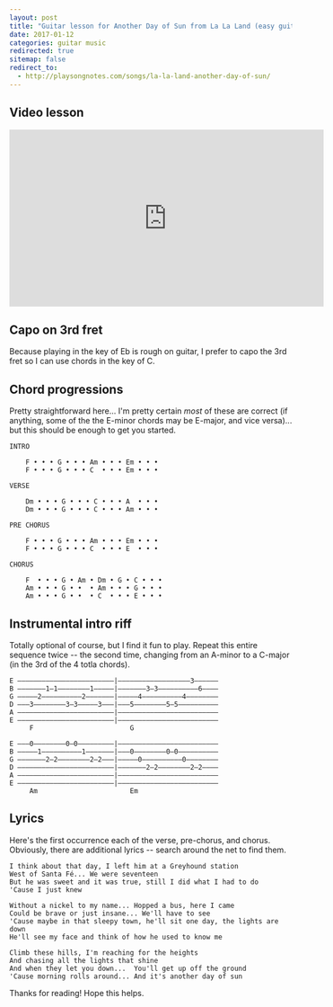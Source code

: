 ```yaml
---
layout: post
title: "Guitar lesson for Another Day of Sun from La La Land (easy guitar chords)"
date: 2017-01-12
categories: guitar music
redirected: true
sitemap: false
redirect_to:
  - http://playsongnotes.com/songs/la-la-land-another-day-of-sun/
---
```


## Video lesson

<iframe width="560" height="315" src="https://www.youtube.com/embed/KQ_ufy9I2aA" frameborder="0" allowfullscreen></iframe>

## Capo on 3rd fret

Because playing in the key of Eb is rough on guitar, I prefer to capo the 3rd fret so I can use chords in the key of C.

## Chord progressions

Pretty straightforward here... I'm pretty certain _most_ of these are correct (if anything, some of the the E-minor chords may be E-major, and vice versa)... but this should be enough to get you started.

    INTRO

    	F • • • G • • • Am • • • Em • • •
    	F • • • G • • • C  • • • Em • • •

    VERSE

    	Dm • • • G • • • C • • • A  • • •
    	Dm • • • G • • • C • • • Am • • •

    PRE CHORUS

    	F • • • G • • • Am • • • Em • • • 
    	F • • • G • • • C  • • • E  • • • 

    CHORUS

    	F  • • • G • Am • Dm • G • C • • •
    	Am • • • G • •  • Am • • • G • • •
    	Am • • • G • •  • C  • • • E • • •


## Instrumental intro riff

Totally optional of course, but I find it fun to play. Repeat this entire sequence twice -- the second time, changing from an A-minor to a C-major (in the 3rd of the 4 totla chords).

    E ––––––––––––––––––––––––|––––––––––––––––––3––––––
    B –––––––1–1––––––––1–––––|–––––––3–3––––––––––6––––
    G –––––2––––––––––2–––––––|–––––4––––––––––4––––––––
    D –––3––––––––3–3–––––3–––|–––5––––––––5–5––––––––––
    A ––––––––––––––––––––––––|–––––––––––––––––––––––––
    E ––––––––––––––––––––––––|–––––––––––––––––––––––––
         F                        G

    E –––0––––––––0–0–––––––––|–––––––––––––––––––––––––
    B –––––1––––––––––1–––––––|–––0––––––––0–0––––––––––
    G –––––––2–2––––––––2–2–––|–––––0––––––––––0––––––––
    D ––––––––––––––––––––––––|–––––––2–2––––––––2–2––––
    A ––––––––––––––––––––––––|–––––––––––––––––––––––––
    E ––––––––––––––––––––––––|–––––––––––––––––––––––––
         Am                       Em

## Lyrics

Here's the first occurrence each of the verse, pre-chorus, and chorus. Obviously, there are additional lyrics -- search around the net to find them.

    I think about that day, I left him at a Greyhound station
    West of Santa Fé... We were seventeen
    But he was sweet and it was true, still I did what I had to do
    'Cause I just knew

    Without a nickel to my name... Hopped a bus, here I came
    Could be brave or just insane... We'll have to see
    'Cause maybe in that sleepy town, he'll sit one day, the lights are down
    He'll see my face and think of how he used to know me

    Climb these hills, I'm reaching for the heights
    And chasing all the lights that shine
    And when they let you down...  You'll get up off the ground
    'Cause morning rolls around... And it's another day of sun

Thanks for reading! Hope this helps.
